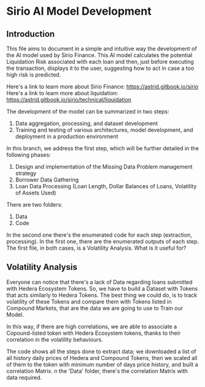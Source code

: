 # Sirio AI Model Development

## Introduction
This file aims to document in a simple and intuitive way the development of the AI model used by Sirio Finance. This AI model calculates the potential Liquidation Risk associated with each loan and then, just before executing the transaction, displays it to the user, suggesting how to act in case a too high risk is predicted.

Here's a link to learn more about Sirio Finance: https://astrid.gitbook.io/sirio
Here's a link to learn more about liquidation: https://astrid.gitbook.io/sirio/technical/liquidation

The development of the model can be summarized in two steps:
1) Data aggregation, processing, and dataset development
2) Training and testing of various architectures, model development, and deployment in a production environment

In this branch, we address the first step, which will be further detailed in the following phases:
1) Design and implementation of the Missing Data Problem management strategy
2) Borrower Data Gathering
3) Loan Data Processing (Loan Length, Dollar Balances of Loans, Volatility of Assets Used)

There are two folders:
1) Data
2) Code

In the second one there's the enumerated code for each step (extraction, processing). In the first one, there are the enumerated outputs of each step. The first file, in both cases, is a Volatility Analysis. What is it useful for?

## Volatility Analysis
Everyone can notice that there's a lack of Data regarding loans submitted with Hedera Ecosystem Tokens. So, we have to build a Dataset with Tokens that acts similarly to Hedera Tokens. The best thing we could do, is to track volatility of these Tokens and compare them with Tokens listed in Compound Markets, that are the data we are going to use to Train our Model.

In this way, if there are high correlations, we are able to associate a Copound-listed token with Hedera Ecosystem tokens, thanks to their correlation in the volatility behaviours.

The code shows all the steps done to extract data; we downloaded a list of all history daily prices of Hedera and Compound Tokens, then we scaled all of them to the token with minimum number of days price history, and built a correlation Matrix. n the 'Data' folder, there's the correlation Matrix with data required.
